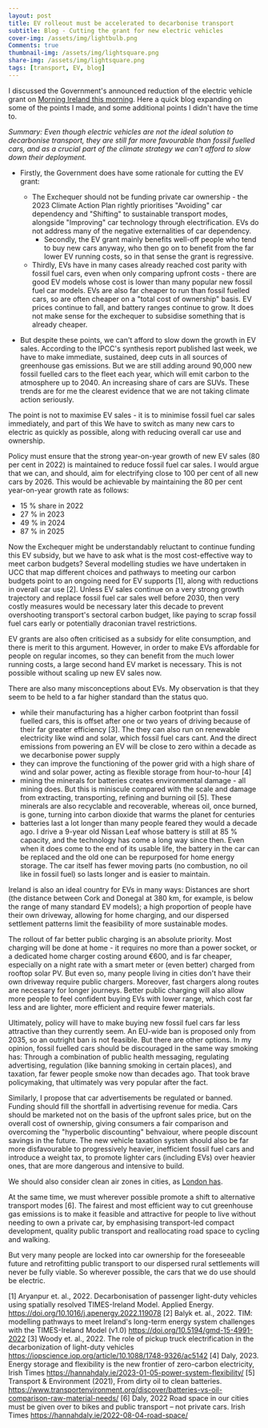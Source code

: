 ```yaml
---
layout: post
title: EV rolleout must be accelerated to decarbonise transport
subtitle: Blog - Cutting the grant for new electric vehicles
cover-img: /assets/img/lightbulb.png
Comments: true
thumbnail-img: /assets/img/lightsquare.png
share-img: /assets/img/lightsquare.png
tags: [transport, EV, blog]
---
```


I discussed the Government's announced reduction of the electric vehicle grant on [Morning Ireland this morning](https://www.rte.ie/radio/radio1/clips/22229074/). Here a quick blog expanding on some of the points I made, and some additional points I didn't have the time to.  

*Summary: Even though electric vehicles are not the ideal solution to decarbonise transport, they are still far more favourable than fossil fuelled cars, and as a crucial part of the climate strategy we can't afford to slow down their deployment.*

- Firstly, the Government does have some rationale for cutting the EV grant:
  * The Exchequer should not be funding private car ownership - the 2023 Climate Action Plan rightly prioritises "Avoiding" car dependency and "Shifting" to sustainable transport modes, alongside "Improving" car technology through electrification. EVs do not address many of the negative externalities of car dependency.
	* Secondly, the EV grant mainly benefits well-off people who tend to buy new cars anyway, who then go on to benefit from the far lower EV running costs, so in that sense the grant is regressive.
  * Thirdly, EVs have in many cases already reached cost parity with fossil fuel cars, even when only comparing upfront costs - there are good EV models whose cost is lower than many popular new fossil fuel car models. EVs are also far cheaper to run than fossil fuelled cars, so are often cheaper on a "total cost of ownership" basis. EV prices continue to fall, and battery ranges continue to grow. It does not make sense for the exchequer to subsidise something that is already cheaper.

- But despite these points,  we can't afford to slow down the growth in EV sales. According to the IPCC's synthesis report published last week, we have to make immediate, sustained, deep cuts in all sources of greenhouse gas emissions. But we are still adding around 90,000 new fossil fuelled cars to the fleet each year, which will emit carbon to the atmosphere up to 2040. An increasing share of cars are SUVs. These trends are for me the clearest evidence that we are not taking climate action seriously.

The point is not to maximise EV sales - it is to minimise fossil fuel car sales immediately, and part of this  We have to switch as many new cars to electric as quickly as possible, along with reducing overall car use and ownership.

Policy must ensure that the strong year-on-year growth of new EV sales (80 per cent in 2022) is maintained to reduce fossil fuel car sales. I would argue that we can, and should, aim for electrifying close to 100 per cent of all new cars by 2026. This would be achievable by maintaining the 80 per cent year-on-year growth rate as follows:
  * 15 % share in 2022
  * 27 % in 2023
  * 49 % in 2024
  * 87 % in 2025

Now the Exchequer might be understandably reluctant to continue funding this EV subsidy, but we have to ask what is the most cost-effective way to meet carbon budgets? Several modelling studies we have undertaken in UCC that map different choices and pathways to meeting our carbon budgets point to an ongoing need for EV supports [1], along with reductions in overall car use [2]. Unless EV sales continue on a very strong growth trajectory and replace fossil fuel car sales well before 2030, then very costly measures would be necessary later this decade to prevent overshooting transport's sectoral carbon budget, like paying to scrap fossil fuel cars early or potentially draconian travel restrictions.

EV grants are also often criticised as a subsidy for elite consumption, and there is merit to this argument. However, in order to make EVs affordable for people on regular incomes, so they can benefit from the much lower running costs, a large second hand EV market is necessary. This is not possible without scaling up new EV sales now.

There are also many misconceptions about EVs. My observation is that they seem to be held to a far higher standard than the status quo.

- while their manufacturing has a higher carbon footprint than fossil fuelled cars, this is offset after one or two years of driving because of their far greater efficiency [3]. The they can also run on renewable electricity like wind and solar, which fossil fuel cars cant. And the direct emissions from powering an EV will be close to zero within a decade as we decarbonise power supply
- they can improve the functioning of the power grid with a high share of wind and solar power, acting as flexible storage from hour-to-hour [4]
- mining the minerals for batteries creates environmental damage - all mining does. But this is miniscule compared with the scale and damage from extracting, transporting, refining and burning oil [5]. These minerals are also recyclable and recoverable, whereas oil, once burned, is gone, turning into carbon dioxide that warms the planet for centuries
- batteries last a lot longer than many people feared they would a decade ago. I drive a 9-year old Nissan Leaf whose battery is still at 85 % capacity, and the technology has come a long way since then. Even when it does come to the end of its usable life, the battery in the car can be replaced and the old one can be repurposed for home energy storage. The car itself has fewer moving parts (no combustion, no oil like in fossil fuel) so lasts longer and is easier to maintain.

Ireland is also an ideal country for EVs in many ways: Distances are short (the distance between Cork and Donegal at 380 km, for example, is below the range of many standard EV models); a high proportion of people have their own driveway, allowing for home charging, and our dispersed settlement patterns limit the feasibility of more sustainable modes.

The rollout of far better public charging is an absolute priority. Most charging will be done at home - it requires no more than a power socket, or a dedicated home charger costing around €600, and is far cheaper, especially on a night rate with a smart meter or (even better) charged from rooftop solar PV. But even so, many people living in cities don't have their own driveway require public chargers. Moreover, fast chargers along routes are necessary for longer journeys. Better public charging will also allow more people to feel confident buying EVs with lower range, which cost far less and are lighter, more efficient and require fewer materials.

Ultimately, policy will have to make buying new fossil fuel cars far less attractive than they currently seem. An EU-wide ban is proposed only from 2035, so an outright ban is not feasible. But there are other options. In my opinion, fossil fuelled cars should be discouraged in the same way smoking has: Through a combination of public health messaging, regulating advertising, regulation (like banning smoking in certain places), and taxation, far fewer people smoke now than decades ago. That took brave policymaking, that ultimately was very popular after the fact.

Similarly, I propose that car advertisements be regulated or banned. Funding should fill the shortfall in advertising revenue for media. Cars should be marketed not on the basis of the upfront sales price, but on the overall cost of ownership, giving consumers a fair comparison and overcoming the "hyperbolic discounting" behvaiour, where people discount savings in the future. The new vehicle taxation system should also be far more disfavourable to progressively heavier, inefficient fossil fuel cars and introduce a weight tax, to promote lighter cars (including EVs) over heavier ones, that are more dangerous and intensive to build.

We should also consider clean air zones in cities, as [London has](https://www.london.gov.uk/programmes-strategies/environment-and-climate-change/pollution-and-air-quality/ultra-low-emission-zone-ulez-london).

At the same time, we must wherever possible promote a shift to alternative transport modes [6]. The fairest and most efficient way to cut greenhouse gas emissions is to make it feasible and attractive for people to live without needing to own a private car, by emphasising transport-led compact development, quality public transport and reallocating road space to cycling and walking.

But very many people are locked into car ownership for the foreseeable future and retrofitting public transport to our dispersed rural settlements will never be fully viable. So wherever possible, the cars that we do use should be electric.


[1] Aryanpur et. al., 2022. Decarbonisation of passenger light-duty vehicles using spatially resolved TIMES-Ireland Model. Applied Energy. https://doi.org/10.1016/j.apenergy.2022.119078
[2] Balyk et. al., 2022. TIM: modelling pathways to meet Ireland's long-term energy system challenges with the TIMES-Ireland Model (v1.0) https://doi.org/10.5194/gmd-15-4991-2022
[3] Woody et. al., 2022. The role of pickup truck electrification in the decarbonization of light-duty vehicles https://iopscience.iop.org/article/10.1088/1748-9326/ac5142
[4] Daly, 2023. Energy storage and flexibility is the new frontier of zero-carbon electricity, Irish Times https://hannahdaly.ie/2023-01-05-power-system-flexibility/
[5] Transport & Environment (2021), From dirty oil to clean batteries. https://www.transportenvironment.org/discover/batteries-vs-oil-comparison-raw-material-needs/
[6] Daly, 2022 Road space in our cities must be given over to bikes and public transport – not private cars. Irish Times https://hannahdaly.ie/2022-08-04-road-space/
